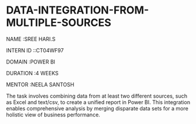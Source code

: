 # DATA-INTEGRATION-FROM-MULTIPLE-SOURCES

NAME :SREE HARI.S

INTERN ID ::CT04WF97

DOMAIN :POWER BI

DURATION :4 WEEKS

MENTOR :NEELA SANTOSH

The task involves combining data from at least two different sources, such as Excel and text/csv, to create a unified report in Power BI. This integration enables comprehensive analysis by merging disparate data sets for a more holistic view of business performance.
